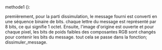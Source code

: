 




















methode1 ():

premièrement, pour la parti dissimulation, le message fourni est converti en une séquence binaire de bits. chaque lettre du message est représenté par 8 bits, ce qui signifie 1 octet. Ensuite, l'image d'origine est ouverte et pour chaque pixel, les bits de poids faibles des composantes RGB sont changés pour contenir les bits du message. tout cela se passe dans la fonction; dissimuler_message.



